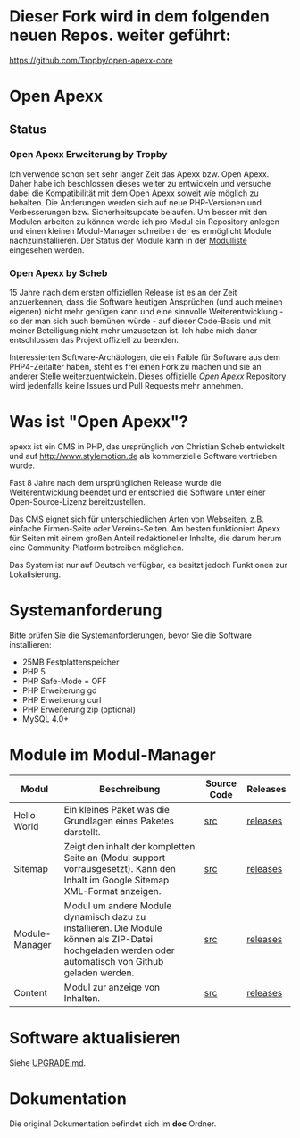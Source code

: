 # Dieser Fork wird in dem folgenden neuen Repos. weiter geführt:

https://github.com/Tropby/open-apexx-core


# Open Apexx

## Status

### Open Apexx Erweiterung by Tropby

Ich verwende schon seit sehr langer Zeit das Apexx bzw. Open Apexx. Daher habe ich beschlossen dieses weiter zu entwickeln und versuche dabei die Kompatibilität mit dem Open Apexx soweit wie möglich zu behalten. Die Änderungen werden sich auf neue PHP-Versionen und Verbesserungen bzw. Sicherheitsupdate belaufen. Um besser mit den Modulen arbeiten zu können werde ich pro Modul ein Repository anlegen und einen kleinen Modul-Manager schreiben der es ermöglicht Module nachzuinstallieren. Der Status der Module kann in der [Modulliste](MODULES.md) eingesehen werden.

### Open Apexx by Scheb

15 Jahre nach dem ersten offiziellen Release ist es an der Zeit anzuerkennen, dass die Software heutigen Ansprüchen
(und auch meinen eigenen) nicht mehr genügen kann und eine sinnvolle Weiterentwicklung - so der man sich auch bemühen
würde - auf dieser Code-Basis und mit meiner Beteiligung nicht mehr umzusetzen ist. Ich habe mich daher entschlossen
das Projekt offiziell zu beenden.

Interessierten Software-Archäologen, die ein Faible für Software aus dem PHP4-Zeitalter haben, steht es frei einen
Fork zu machen und sie an anderer Stelle weiterzuentwickeln. Dieses offizielle *Open Apexx* Repository wird
jedenfalls keine Issues und Pull Requests mehr annehmen.

# Was ist "Open Apexx"?

apexx ist ein CMS in PHP, das ursprünglich von Christian Scheb entwickelt und auf http://www.stylemotion.de als
kommerzielle Software vertrieben wurde.

Fast 8 Jahre nach dem ursprünglichen Release wurde die Weiterentwicklung beendet und er entschied die Software unter
einer Open-Source-Lizenz bereitzustellen.

Das CMS eignet sich für unterschiedlichen Arten von Webseiten, z.B. einfache Firmen-Seite oder Vereins-Seiten. Am besten
funktioniert Apexx für Seiten mit einem großen Anteil redaktioneller Inhalte, die darum herum eine Community-Platform
betreiben möglichen.

Das System ist nur auf Deutsch verfügbar, es besitzt jedoch Funktionen zur Lokalisierung.

# Systemanforderung

Bitte prüfen Sie die Systemanforderungen, bevor Sie die Software installieren:

 * 25MB Festplattenspeicher
 * PHP 5
 * PHP Safe-Mode = OFF
 * PHP Erweiterung gd
 * PHP Erweiterung curl
 * PHP Erweiterung zip (optional)
 * MySQL 4.0+
 
# Module im Modul-Manager

|Modul|Beschreibung|Source Code|Releases|
|-----|------------|-----------|--------|
|Hello World|Ein kleines Paket was die Grundlagen eines Paketes darstellt.|[src](https://github.com/Tropby/open-apexx-helloworld)|[releases](https://github.com/Tropby/open-apexx-helloworld/releases)|
|Sitemap|Zeigt den inhalt der kompletten Seite an (Modul support vorrausgesetzt). Kann den Inhalt im Google Sitemap XML-Format anzeigen.|[src](https://github.com/Tropby/open-apexx-sitemap)|[releases](https://github.com/Tropby/open-apexx-sitemap/releases)|
|Module-Manager|Modul um andere Module dynamisch dazu zu installieren. Die Module können als ZIP-Datei hochgeladen werden oder automatisch von Github geladen werden.|[src](https://github.com/Tropby/open-apexx-module-manager)|[releases](https://github.com/Tropby/open-apexx-module-manager/releases)|
|Content|Modul zur anzeige von Inhalten.|[src](https://github.com/Tropby/open-apexx-content)|[releases](https://github.com/Tropby/open-apexx-content/releases)|

# Software aktualisieren

Siehe [UPGRADE.md](UPGRADE.md).

# Dokumentation

Die original Dokumentation befindet sich im **doc** Ordner. 
